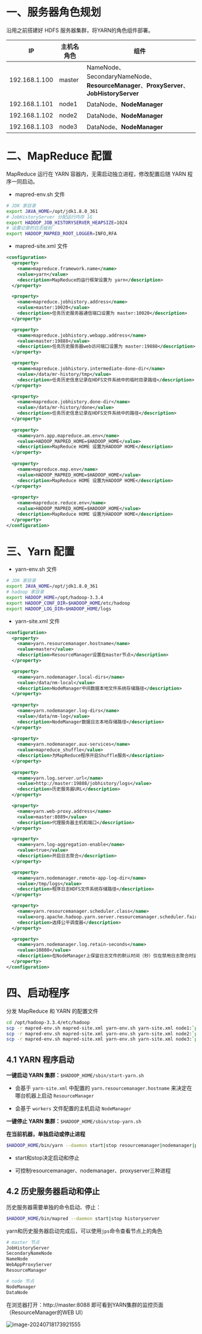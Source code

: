# 一、服务器角色规划

沿用之前搭建好 HDFS 服务器集群，将YARN的角色组件部署。

| IP            | 主机名角色 | 组件                                                         |
| ------------- | ---------- | ------------------------------------------------------------ |
| 192.168.1.100 | master     | NameNode、SecondaryNameNode、**ResourceManager**、**ProxyServer**、**JobHistoryServer** |
| 192.168.1.101 | node1      | DataNode、**NodeManager**                                    |
| 192.168.1.102 | node2      | DataNode、**NodeManager**                                    |
| 192.168.1.103 | node3      | DataNode、**NodeManager**                                    |

# 二、MapReduce 配置

MapReduce 运行在 YARN 容器内，无需启动独立进程，修改配置后随 YARN 程序一同启动。

- mapred-env.sh 文件


```bash
# JDK 家目录
export JAVA_HOME=/opt/jdk1.8.0_361
# JobHistoryServer 分配运行内存 1G
export HADOOP_JOB_HISTORYSERVER_HEAPSIZE=1024
# 设置记录的日志级别
export HADOOP_MAPRED_ROOT_LOGGER=INFO,RFA
```

- mapred-site.xml 文件

```xml
<configuration>
  <property>
    <name>mapreduce.framework.name</name>
    <value>yarn</value>
    <description>MapReduce的运行框架设置为 yarn</description>
  </property>

  <property>
    <name>mapreduce.jobhistory.address</name>
    <value>master:10020</value>
    <description>任务历史服务器通信端口设置为 master:10020</description>
  </property>

  <property>
    <name>mapreduce.jobhistory.webapp.address</name>
    <value>master:19888</value>
    <description>任务历史服务器web访问端口设置为 master:19888</description>
  </property>

  <property>
    <name>mapreduce.jobhistory.intermediate-done-dir</name>
    <value>/data/mr-history/tmp</value>
    <description>任务历史信息记录在HDFS文件系统中的临时目录路径</description>
  </property>

  <property>
    <name>mapreduce.jobhistory.done-dir</name>
    <value>/data/mr-history/done</value>
    <description>任务历史信息记录在HDFS文件系统中的路径</description>
  </property>
      
  <property>
    <name>yarn.app.mapreduce.am.env</name>
    <value>HADOOP_MAPRED_HOME=$HADOOP_HOME</value>
    <description>MapReduce HOME 设置为HADOOP HOME</description>
  </property>
      
  <property>
    <name>mapreduce.map.env</name>
    <value>HADOOP_MAPRED_HOME=$HADOOP_HOME</value>
    <description>MapReduce HOME 设置为HADOOP HOME</description>
  </property>
    
  <property>
    <name>mapreduce.reduce.env</name>
    <value>HADOOP_MAPRED_HOME=$HADOOP_HOME</value>
    <description>MapReduce HOME 设置为HADOOP HOME</description>
  </property>
</configuration>
```

# 三、Yarn 配置

- yarn-env.sh 文件


```bash
# JDK 家目录
export JAVA_HOME=/opt/jdk1.8.0_361
# hadoop 家目录
export HADOOP_HOME=/opt/hadoop-3.3.4
export HADOOP_CONF_DIR=$HADOOP_HOME/etc/hadoop
export HADOOP_LOG_DIR=$HADOOP_HOME/logs
```

- yarn-site.xml 文件

```xml
<configuration>
  <property>
    <name>yarn.resourcemanager.hostname</name>
    <value>master</value>
    <description>ResourceManager设置在master节点</description>
  </property>

  <property>
    <name>yarn.nodemanager.local-dirs</name>
    <value>/data/nm-local</value>
    <description>NodeManager中间数据本地文件系统存储路径</description>
  </property>
    
  <property>
    <name>yarn.nodemanager.log-dirs</name>
    <value>/data/nm-log</value>
    <description>NodeManager数据日志本地存储路径</description>
  </property>
    
  <property>
    <name>yarn.nodemanager.aux-services</name>
    <value>mapreduce_shuffle</value>
    <description>为MapReduce程序开启Shuffle服务</description>
  </property>
      
  <property>
    <name>yarn.log.server.url</name>
    <value>http://master:19888/jobhistory/logs</value>
    <description>历史服务器URL</description>
  </property>

  <property>
    <name>yarn.web-proxy.address</name>
    <value>master:8089</value>
    <description>代理服务器主机和端口</description>
  </property>

  <property>
    <name>yarn.log-aggregation-enable</name>
    <value>true</value>
    <description>开启日志聚合</description>
  </property>

  <property>
    <name>yarn.nodemanager.remote-app-log-dir</name>
    <value>/tmp/logs</value>
    <description>程序日志HDFS文件系统存储路径</description>
  </property>

  <property>
    <name>yarn.resourcemanager.scheduler.class</name>
    <value>org.apache.hadoop.yarn.server.resourcemanager.scheduler.fair.FairScheduler</value>
    <description>选择公平调度器</description>
  </property>

  <property>
    <name>yarn.nodemanager.log.retain-seconds</name>
    <value>10800</value>
    <description>在NodeManager上保留日志文件的默认时间（秒）仅在禁用日志聚合时适用</description>
  </property>
</configuration>
```


# 四、启动程序

分发 MapReduce 和 YARN 的配置文件

```bash
cd /opt/hadoop-3.3.4/etc/hadoop
scp -r mapred-env.sh mapred-site.xml yarn-env.sh yarn-site.xml node1:`pwd`
scp -r mapred-env.sh mapred-site.xml yarn-env.sh yarn-site.xml node2:`pwd`
scp -r mapred-env.sh mapred-site.xml yarn-env.sh yarn-site.xml node3:`pwd`
```

## 4.1 YARN 程序启动

**一键启动 YARN 集群：**`$HADOOP_HOME/sbin/start-yarn.sh`

- 会基于 `yarn-site.xml` 中配置的 `yarn.resourcemanager.hostname` 来决定在哪台机器上启动 `ResourceManager`

- 会基于 `workers` 文件配置的主机启动 `NodeManager`

**一键停止 YARN 集群：**`$HADOOP_HOME/sbin/stop-yarn.sh`

**在当前机器，单独启动或停止进程**

```bash
$HADOOP_HOME/bin/yarn --daemon start|stop resourcemanager|nodemanager|proxyserver
```

- start和stop决定启动和停止

- 可控制resourcemanager、nodemanager、proxyserver三种进程

## 4.2 历史服务器启动和停止

历史服务器需要单独的命令启动、停止：

````bash
$HADOOP_HOME/bin/mapred --daemon start|stop historyserver
````

yarn和历史服务器启动完成后，可以使用`jps`命令查看节点上的角色

```bash
# master 节点
JobHistoryServer
SecondaryNameNode
NameNode
WebAppProxyServer
ResourceManager

# node 节点
NodeManager
DataNode
```

在浏览器打开：http://master:8088 即可看到YARN集群的监控页面（ResourceManager的WEB UI）

![image-20240718173921555](./05-MapReduce&YARN%20%E9%83%A8%E7%BD%B2%E6%90%AD%E5%BB%BA/image-20240718173921555.png)